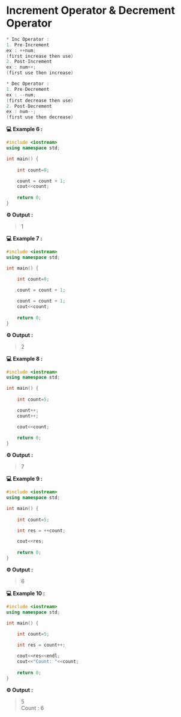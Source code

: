 # Increment Operator & Decrement Operator

 ```cpp
* Inc Operator : 
1. Pre-Increment
ex : ++num; 
(first increase then use)
2. Post-Increment
ex : num++;
(first use then increase)

* Dec Operator : 
1. Pre-Decrement
ex : --num;
(first decrease then use)
2. Post-Decrement
ex : num--;
(first use then decrease)
 ```

**💻 Example 6 :**
```cpp
#include <iostream>
using namespace std;

int main() {
    
    int count=0;

    count = count + 1;
    cout<<count;
 
    return 0;
}
```
**⚙️ Output :**
>1

**💻 Example 7 :**
```cpp
#include <iostream>
using namespace std;

int main() {
    
    int count=0;

    count = count + 1;

    count = count + 1;
    cout<<count;
 
    return 0;
}
```
**⚙️ Output :**
>2

**💻 Example 8 :**
```cpp
#include <iostream>
using namespace std;

int main() {
    
    int count=5;

    count++;
    count++;

    cout<<count;
 
    return 0;
}
```
**⚙️ Output :**
>7

**💻 Example 9 :**
```cpp
#include <iostream>
using namespace std;

int main() {
    
    int count=5;

    int res = ++count;

    cout<<res;
 
    return 0;
}
```
**⚙️ Output :**
>6

**💻 Example 10 :**
```cpp
#include <iostream>
using namespace std;

int main() {
    
    int count=5;

    int res = count++;

    cout<<res<<endl;
    cout<<"Count: "<<count;
 
    return 0;
}
```
**⚙️ Output :**
>5 <br/>
Count : 6
 